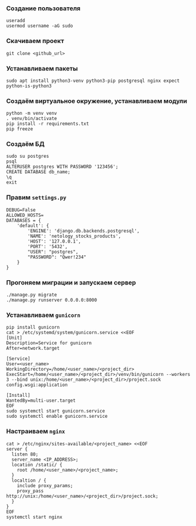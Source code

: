 
### Создание пользователя
```
useradd
usermod username -aG sudo
```

### Скачиваем проект
```
git clone <github_url>
```

### Устанавливаем пакеты
```
sudo apt install python3-venv python3-pip postgresql nginx expect python-is-python3
```

### Создаём виртуальное окружение, устанавливаем модули
```
python -m venv venv
. venv/bin/activate
pip install -r requirements.txt
pip freeze
```

### Создаём БД
```
sudo su postgres
psql
ALTERUSER postgres WITH PASSWORD '123456';
CREATE DATABASE db_name;
\q
exit
```

### Правим `settings.py`
```
DEBUG=False
ALLOWED_HOSTS=
DATABASES = {
    'default': {
        'ENGINE': 'django.db.backends.postgresql',
        'NAME': 'netology_stocks_products',
        'HOST': '127.0.0.1',
        'PORT': '5432',
        "USER": "postgres",
        "PASSWORD": "Qwer!234"
    }
}
```
### Прогоняем миграции и запускаем сервер
```
./manage.py migrate
./manage.py runserver 0.0.0.0:8000
```

### Устанавливаем `gunicorn`
```
pip install gunicorn
cat > /etc/systemd/system/gunicorn.service <<EOF
[Unit]
Description=Service for gunicorn
After=network.target

[Service]
User=<user_name>
WorkingDirectory=/home/<user_name>/<project_dir>
ExecStart=/home/<user_name>/<project_dir>/venv/bin/gunicorn --workers 3 --bind unix:/home/<user_name>/<project_dir>/project.sock config.wsgi:application

[Install]
WantedBy=multi-user.target
EOF
sudo systemctl start gunicorn.service
sudo systemctl enable gunicorn.service
```

### Настраиваем `nginx`
```
cat > /etc/nginx/sites-available/<project_name> <<EOF
server {
  listen 80;
  server_name <IP_ADDRESS>;
  location /static/ {
    root /home/<user_name>/<project_name>;
  }
  localtion / {
    include proxy_params;
    proxy_pass http://unix:/home/<user_name>/<project_dir>/project.sock;
  }
}
EOF
systemctl start nginx
```
